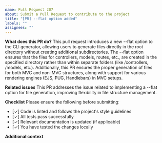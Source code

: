 ```yaml
---
name: Pull Request 207
about: Submit a Pull Request to contribute to the project
title: "[PR] --flat option added"
labels: ""
assignees: ""
---
```


**What does this PR do?**
This pull request introduces a new --flat option to the CLI generator, allowing users to generate files directly in the root directory without creating additional subdirectories. The --flat option ensures that the files for controllers, models, routes, etc., are created in the specified directory rather than within separate folders (like /controllers, /models, etc.). Additionally, this PR ensures the proper generation of files for both MVC and non-MVC structures, along with support for various rendering engines (EJS, PUG, Handlebars) in MVC setups.

**Related issues**
This PR addresses the issue related to implementing a --flat option for file generation, improving flexibility in file structure management.

**Checklist**
Please ensure the following before submitting:

- [✓] Code is linted and follows the project's style guidelines
- [✓] All tests pass successfully
- [✓] Relevant documentation is updated (if applicable)
- [✓] You have tested the changes locally

**Additional context**
